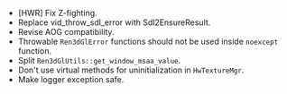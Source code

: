 - [HWR] Fix Z-fighting.
- Replace vid_throw_sdl_error with Sdl2EnsureResult.
- Revise AOG compatibility.
- Throwable `Ren3dGlError` functions should not be used inside `noexcept` function.
- Split `Ren3dGlUtils::get_window_msaa_value`.
- Don't use virtual methods for uninitialization in `HwTextureMgr`.
- Make logger exception safe.
